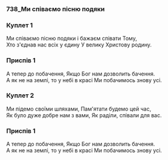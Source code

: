 ### 738_Ми співаємо пісню подяки
### Куплет 1
Ми співаємо пісню подяки і бажаєм співати Тому, <br/>Хто з'єднав нас всіх у єдину У велику Христову родину.
### Приспів 1
А тепер до побачення, Якщо Бог нам дозволить бачення. <br/>А як не на землі, то у небі в красі Ми побачимось знову усі.
### Куплет 2
Ми підемо своїми шляхами, Пам'ятати будемо цей час, <br/>Як було дуже добре нам з вами, Як раділи, співали для вас.
### Приспів 1
А тепер до побачення, Якщо Бог нам дозволить бачення. <br/>А як не на землі, то у небі в красі Ми побачимось знову усі.

